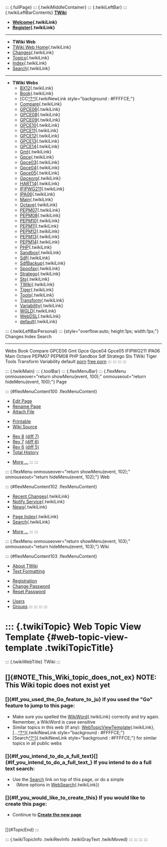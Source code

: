 ::: {.fullPage}
::: {.twikiMiddleContainer}
::: {.twikiLeftBar}
::: {.twikiLeftBarContents}
**[TWiki](http://TWiki.org/)**

-   **[Welcome](WelcomeGuest){.twikiLink}**
-   **[Register](TWikiRegistration){.twikiLink}**

------------------------------------------------------------------------

-   **TWiki Web**
-   [TWiki Web Home](WebHome){.twikiLink}
-   [Changes](WebChanges){.twikiLink}
-   [Topics](WebTopicList){.twikiLink}
-   [Index](WebIndex){.twikiLink}
-   [Search](WebSearch){.twikiLink}

------------------------------------------------------------------------

-   **TWiki Webs**
    -   [BX12](../BX12/WebHome){.twikiLink}
    -   [Book](../Book/WebHome){.twikiLink}
    -   [CC[^?^](http://www.program-transformation.org/edit/CC/WebHome?topicparent=TWiki.WebTopicViewTemplate)]{.twikiNewLink
        style="background : #FFFFCE;"}
    -   [Compare](../Compare/WebHome){.twikiLink}
    -   [GPCE06](../GPCE06/WebHome){.twikiLink}
    -   [GPCE08](../GPCE08/WebHome){.twikiLink}
    -   [GPCE09](../GPCE09/WebHome){.twikiLink}
    -   [GPCE10](../GPCE10/WebHome){.twikiLink}
    -   [GPCE11](../GPCE11/WebHome){.twikiLink}
    -   [GPCE12](../GPCE12/WebHome){.twikiLink}
    -   [GPCE13](../GPCE13/WebHome){.twikiLink}
    -   [GPCE14](../GPCE14/WebHome){.twikiLink}
    -   [Gmt](../Gmt/WebHome){.twikiLink}
    -   [Gpce](../Gpce/WebHome){.twikiLink}
    -   [Gpce03](http://www.program-transformation.org/Gpce03/WebHome){.twikiLink}
    -   [Gpce04](../Gpce04/WebHome){.twikiLink}
    -   [Gpce05](../Gpce05/WebHome){.twikiLink}
    -   [Gpceorg](../Gpceorg/WebHome){.twikiLink}
    -   [HART14](../HART14/WebHome){.twikiLink}
    -   [IFIPWG211](http://www.program-transformation.org/IFIPWG211/WebHome){.twikiLink}
    -   [IPA06](../IPA06/WebHome){.twikiLink}
    -   [Main](../Main/WebHome){.twikiLink}
    -   [Octave](../Octave/WebHome){.twikiLink}
    -   [PEPM07](../PEPM07/WebHome){.twikiLink}
    -   [PEPM08](../PEPM08/WebHome){.twikiLink}
    -   [PEPM10](../PEPM10/WebHome){.twikiLink}
    -   [PEPM11](../PEPM11/WebHome){.twikiLink}
    -   [PEPM12](../PEPM12/WebHome){.twikiLink}
    -   [PEPM13](../PEPM13/WebHome){.twikiLink}
    -   [PEPM14](../PEPM14/WebHome){.twikiLink}
    -   [PHP](../PHP/WebHome){.twikiLink}
    -   [Sandbox](../Sandbox/WebHome){.twikiLink}
    -   [Sdf](../Sdf/WebHome){.twikiLink}
    -   [SdfBackup](../SdfBackup/WebHome){.twikiLink}
    -   [Spoofax](../Spoofax/WebHome){.twikiLink}
    -   [Stratego](../Stratego/WebHome){.twikiLink}
    -   [Sts](../Sts/WebHome){.twikiLink}
    -   [TWiki](WebHome){.twikiLink}
    -   [Tiger](../Tiger/WebHome){.twikiLink}
    -   [Tools](../Tools/WebHome){.twikiLink}
    -   [Transform](../Transform/WebHome){.twikiLink}
    -   [Variability](../Variability/WebHome){.twikiLink}
    -   [WGLD](../WGLD/WebHome){.twikiLink}
    -   [WebDSL](../WebDSL/WebHome){.twikiLink}
    -   [default](DefaultWebHome){.twikiLink}

::: {.twikiLeftBarPersonal}
::: {style="overflow:auto; height:1px; width:1px;"}
Changes Index Search

------------------------------------------------------------------------

Webs Book Compare GPCE06 Gmt Gpce Gpce04 Gpce05 IFIPWG211 IPA06 Main
Octave PEPM07 PEPM08 PHP Sandbox Sdf Stratego Sts TWiki Tiger Tools
Transform Variability default
[porn](http://www.estrategiavirtual.com/adult/) [free
porn](http://www.estrategiavirtual.com/free/)
:::
:::
:::
:::

::: {.twikiMain}
::: {.toolBar}
::: {.flexMenuBar}
::: {.flexMenu onmouseover="return showMenu(event, 100);" onmouseout="return hideMenu(event, 100);"}
Page

::: {#flexMenuContent100 .flexMenuContent}
-   [Edit
    Page](http://www.program-transformation.org/edit/TWiki/WebTopicViewTemplate?t=1536826849)
-   [Rename
    Page](http://www.program-transformation.org/rename/TWiki/WebTopicViewTemplate)
-   [Attach
    File](http://www.program-transformation.org/attach/TWiki/WebTopicViewTemplate)

<!-- -->

-   [Printable](http://www.program-transformation.org/view/TWiki/WebTopicViewTemplate?skin=print.pattern)
-   [Wiki
    Source](http://www.program-transformation.org/view/TWiki/WebTopicViewTemplate?skin=text&raw=on&contenttype=text/plain)

<!-- -->

-   [Rev
    8](http://www.program-transformation.org/view/TWiki/WebTopicViewTemplate?rev=1.8)
    [(diff 7)](http://www.program-transformation.org/rdiff/TWiki/WebTopicViewTemplate?rev1=1.8&rev2=1.7)
-   [Rev
    7](http://www.program-transformation.org/view/TWiki/WebTopicViewTemplate?rev=1.7)
    [(diff 6)](http://www.program-transformation.org/rdiff/TWiki/WebTopicViewTemplate?rev1=1.7&rev2=1.6)
-   [Rev
    6](http://www.program-transformation.org/view/TWiki/WebTopicViewTemplate?rev=1.6)
    [(diff 5)](http://www.program-transformation.org/rdiff/TWiki/WebTopicViewTemplate?rev1=1.6&rev2=1.5)
-   [Total
    History](http://www.program-transformation.org/rdiff/TWiki/WebTopicViewTemplate)

<!-- -->

-   [More
    \...](http://www.program-transformation.org/oops/TWiki/WebTopicViewTemplate?template=oopsmore&param1=1.8&param2=1.8)
:::
:::

::: {.flexMenu onmouseover="return showMenu(event, 102);" onmouseout="return hideMenu(event, 102);"}
Web

::: {#flexMenuContent102 .flexMenuContent}
-   [Recent Changes](WebChanges){.twikiLink}
-   [Notify Service](WebNotify){.twikiLink}
-   [News](WebNews){.twikiLink}

<!-- -->

-   [Page Index](WebIndex){.twikiLink}
-   [Search](WebSearch){.twikiLink}

<!-- -->

-   [More
    \...](http://www.program-transformation.org/oops/TWiki/WebTopicViewTemplate?template=oopsmore&param1=1.8&param2=1.8)
:::
:::

::: {.flexMenu onmouseover="return showMenu(event, 103);" onmouseout="return hideMenu(event, 103);"}
Wiki

::: {#flexMenuContent103 .flexMenuContent}
-   [About
    TWiki](http://www.program-transformation.org/view/TWiki/WebHome)
-   [Text
    Formatting](http://www.program-transformation.org/view/TWiki/TextFormattingRules)

<!-- -->

-   [Registration](http://www.program-transformation.org/view/TWiki/TWikiRegistration)
-   [Change
    Password](http://www.program-transformation.org/view/TWiki/ChangePassword)
-   [Reset
    Password](http://www.program-transformation.org/view/TWiki/ResetPassword)

<!-- -->

-   [Users](http://www.program-transformation.org/view/Main/TWikiUsers)
-   [Groups](http://www.program-transformation.org/view/Main/TWikiGroups)
:::
:::
:::
:::

::: {.twikiTopic}
Web Topic View Template {#web-topic-view-template .twikiTopicTitle}
=======================

::: {.twikiWebTitle}
TWiki
:::

[]{#NOTE_This_Wiki_topic_does_not_ex} NOTE: This Wiki topic does not exist yet
------------------------------------------------------------------------------

### []{#If_you_used_the_Go_feature_to_ju} If you used the \"Go\" feature to jump to this page:

-   Make sure you spelled the [WikiWord](WikiWord){.twikiLink} correctly
    and try again. Remember, a WikiWord is case sensitive
-   Similar topics in this web (if any):
    [WebTopicViewTemplate](WebTopicViewTemplate){.twikiLink},
    [\...[^?^](http://www.program-transformation.org/edit/TWiki/SearchTWikiscopetopicnosummaryonnototalonsearchWebTopicViewTemplate?topicparent=TWiki.WebTopicViewTemplate)]{.twikiNewLink
    style="background : #FFFFCE;"}
-   [Search[^?^](http://www.program-transformation.org/edit/TWiki/SearchTWikiweballscopetopicnosummaryonnototalonsearchWebTopicViewTemplate?topicparent=TWiki.WebTopicViewTemplate)]{.twikiNewLink
    style="background : #FFFFCE;"} for similar topics in all public webs

### []{#If_you_intend_to_do_a_full_text}[]{#If_you_intend_to_do_a_full_text_} If you intend to do a full text search:

-   Use the [Search](WebSearch) link on top of this page, or do a simple
-      (More options in [WebSearch](WebSearch){.twikiLink})

### []{#If_you_would_like_to_create_this} If you would like to create this page:

-   Continue to [**Create the new
    page**](http://www.program-transformation.org/edit/TWiki/WebTopicViewTemplate)

\
[]{#TopicEnd}
:::

::: {.twikiTopicInfo .twikiRevInfo .twikiGrayText .twikiMoved}
:::
:::
:::
:::
